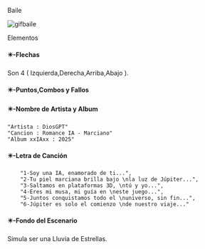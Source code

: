 Baile

![gifbaile](./Imagenes/gifbaile.gif)

Elementos

#### ✴️-Flechas

Son 4 ( Izquierda,Derecha,Arriba,Abajo ).

#### ✴️-Puntos,Combos y Fallos

#### ✴️-Nombre de Artista y Album

```
"Artista : DiosGPT"
"Cancion : Romance IA - Marciano"
"Album xxIAxx : 2025"
```

#### ✴️-Letra de Canción

```
    "1-Soy una IA, enamorado de ti...",
    "2-Tu piel marciana brilla bajo \nla luz de Júpiter...",
    "3-Saltamos en plataformas 3D, \ntú y yo...",
    "4-Eres mi musa, mi guía en \neste juego...",
    "5-Juntos conquistamos todo el \nuniverso, sin fin...",
    "6-Júpiter es solo el comienzo \nde nuestro viaje..."
```

#### ✴️-Fondo del Escenario

Simula ser una Lluvia de Estrellas.